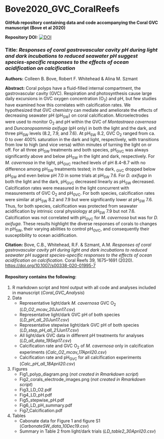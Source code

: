 # Bove2020_GVC_CoralReefs

**GitHub repository containing data and code accompanying the Coral GVC manuscript (Bove et al 2020)**

**Repository DOI:** [![DOI](https://zenodo.org/badge/315749565.svg)](https://zenodo.org/badge/latestdoi/315749565)

### Title: *Responses of coral gastrovascular cavity pH during light and dark incubations to reduced seawater pH suggest species-specific responses to the effects of ocean acidification on calcification*

**Authors:** Colleen B. Bove, Robert F. Whitehead & Alina M. Szmant

**Abstract:** Coral polyps have a fluid-filled internal compartment, the gastrovascular cavity (GVC). Respiration and photosynthesis cause large daily excursions in GVC oxygen concentration (O<sub>2</sub>) and pH, but few studies have examined how this correlates with calcification rates. We hypothesized that GVC chemistry can mediate and ameliorate the effects of decreasing seawater pH (pH<sub>SW</sub>) on coral calcification. Microelectrodes were used to monitor O<sub>2</sub> and pH within the GVC of *Montastraea cavernosa* and *Duncanopsammia axifuga* (pH only) in both the light and the dark, and three pH<sub>SW</sub> levels (8.2, 7.9, and 7.6). At pH<sub>SW</sub> 8.2, GVC O<sub>2</sub> ranged from ca. 0 to over 400% saturation in the dark and light, respectively, with transitions from low to high (and vice versa) within minutes of turning the light on or off. For all three pH<sub>SW</sub> treatments and both species, pH<sub>GVC</sub> was always significantly above and below pH<sub>SW</sub> in the light and dark, respectively. For *M. cavernosa* in the light, pH<sub>GVC</sub> reached levels of pH 8.4–8.7 with no difference among pH<sub>SW</sub> treatments tested; in the dark, <sub>GVC</sub> dropped below pH<sub>SW</sub> and even below pH 7.0 in some trials at pH<sub>SW</sub> 7.6. For *D. axifuga* in both the light and the dark, pH<sub>GVC</sub> decreased linearly as pH<sub>SW</sub> decreased. Calcification rates were measured in the light concurrent with measurements of GVC O<sub>2</sub> and pH<sub>GVC</sub>. For both species, calcification rates were similar at pH<sub>SW</sub> 8.2 and 7.9 but were significantly lower at pH<sub>SW</sub> 7.6. Thus, for both species, calcification was protected from seawater acidification by intrinsic coral physiology at pH<sub>SW</sub> 7.9 but not 7.6. Calcification was not correlated with pH<sub>GVC</sub> for *M. cavernosa* but was for *D. axifuga*. These results highlight the diverse responses of corals to changes in pH<sub>SW</sub>, their varying abilities to control pH<sub>GVC</sub>, and consequently their susceptibility to ocean acidification.

**Citation:** Bove, C.B., Whitehead, R.F. & Szmant, A.M. *Responses of coral gastrovascular cavity pH during light and dark incubations to reduced seawater pH suggest species-specific responses to the effects of ocean acidification on calcification.* Coral Reefs 39, 1675–1691 (2020). https://doi.org/10.1007/s00338-020-01995-7


#### Repository contains the following:
1. R markdown script and html output with all code and analyses included in manuscript (*Coral_GVC_Analysis*)
2. Data
   * Representative light/dark *M. cavernosa* GVC O<sub>2</sub> (*LD_O2_mcav_20Jun17.csv*)
   * Representative light/dark GVC pH of both species (*LD_pH_all_20Jun17.csv*)
   * Representative stepwise light/dark GVC pH of both species (*LD_step_pH_all_21Jun17.csv*)
   * All light/dark GVC data in different pH treatments for analyses (*LD_all_data_19Sep17.csv*)
   * Calcification rate and GVC O<sub>2</sub> of *M. cavernosa* only in calcification experiments (*Calc_O2_mcav_17April20.csv*)
   * Calcification rate and pH<sub>GVC</sub> for all calcification experiments (*Calc_pH_all_18April20.csv*)
3. Figures
   * Fig1_polyp_diagram.png (*not created in Rmarkdown script*)
   * Fig2_corals_electrode_images.png (*not created in Rmarkdown script*)
   * Fig3_LD_O2.pdf
   * Fig4_LD_pH.pdf
   * Fig5_stepwise_pH.pdf
   * Fig6_LD_pH_summary.pdf
   * Fig7_Calcification.pdf
 4. Tables
    * Cabonate data for Figure 1 and figure S1 (*CarbonateSW_data_10Dec19.csv*)
    * Summary in Table 2 from light/dark trials (*LD_table2_30April20.csv*)

